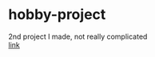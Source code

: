 # hobby-project
2nd project I made, not really complicated
<br>
[link](https://travelhobby-project.netlify.app/)
